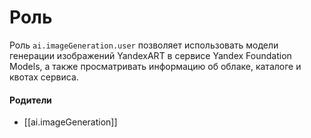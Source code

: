 # Роль

Роль `ai.imageGeneration.user` позволяет использовать модели генерации изображений YandexART в сервисе Yandex Foundation Models, а также просматривать информацию об облаке, каталоге и квотах сервиса.


#### Родители

- [[ai.imageGeneration]]
